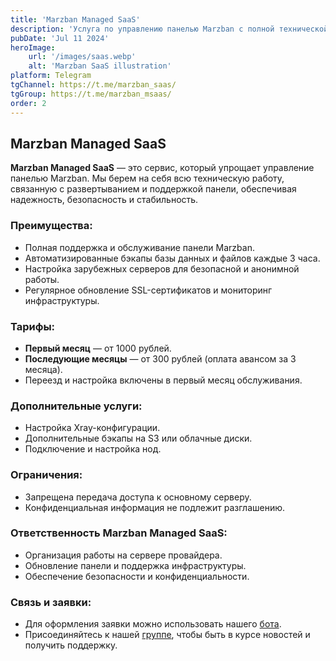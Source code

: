 ```yaml
---
title: 'Marzban Managed SaaS'
description: 'Услуга по управлению панелью Marzban с полной технической поддержкой и автоматизированными решениями для вашего удобства.'
pubDate: 'Jul 11 2024'
heroImage:
    url: '/images/saas.webp'
    alt: 'Marzban SaaS illustration'
platform: Telegram
tgChannel: https://t.me/marzban_saas/
tgGroup: https://t.me/marzban_msaas/
order: 2
---
```


## Marzban Managed SaaS

**Marzban Managed SaaS** — это сервис, который упрощает управление панелью Marzban. Мы берем на себя всю техническую работу, связанную с развертыванием и поддержкой панели, обеспечивая надежность, безопасность и стабильность.

### Преимущества:
- Полная поддержка и обслуживание панели Marzban.
- Автоматизированные бэкапы базы данных и файлов каждые 3 часа.
- Настройка зарубежных серверов для безопасной и анонимной работы.
- Регулярное обновление SSL-сертификатов и мониторинг инфраструктуры.

### Тарифы:
- **Первый месяц** — от 1000 рублей.
- **Последующие месяцы** — от 300 рублей (оплата авансом за 3 месяца).
- Переезд и настройка включены в первый месяц обслуживания.

### Дополнительные услуги:
- Настройка Xray-конфигурации.
- Дополнительные бэкапы на S3 или облачные диски.
- Подключение и настройка нод.

### Ограничения:
- Запрещена передача доступа к основному серверу.
- Конфиденциальная информация не подлежит разглашению.

### Ответственность Marzban Managed SaaS:
- Организация работы на сервере провайдера.
- Обновление панели и поддержка инфраструктуры.
- Обеспечение безопасности и конфиденциальности.

### Связь и заявки:
- Для оформления заявки можно использовать нашего [бота](https://t.me/marzban_saas_bot).
- Присоединяйтесь к нашей [группе](https://t.me/marzban_msaas), чтобы быть в курсе новостей и получить поддержку.

